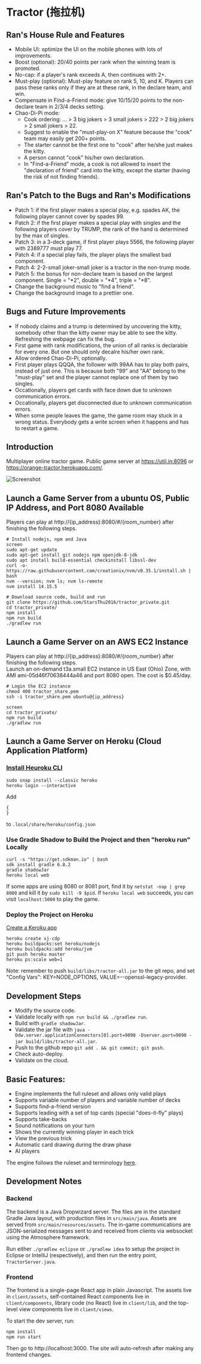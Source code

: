 # Tractor (拖拉机)

## Ran's House Rule and Features
* Mobile UI: optimize the UI on the mobile phones with lots of improvements.
* Boost (optional): 20/40 points per rank when the winning team is promoted.
* No-cap: if a player's rank exceeds A, then continues with 2+.
* Must-play (optional): Must-play feature on rank 5, 10, and K. Players can pass these ranks only if they are at these rank, in the declare team, and win.
* Compensate in Find-a-Friend mode: give 10/15/20 points to the non-declare team in 2/3/4 decks setting.
* Chao-Di-Pi mode:
  * Cook ordering: ... > 3 big jokers > 3 small jokers > 222 > 2 big jokers > 2 small jokers > 22.
  * Suggest to enable the "must-play-on X" feature because the "cook" team may easily get 200+ points.
  * The starter cannot be the first one to "cook" after he/she just makes the kitty.
  * A person cannot "cook" his/her own declaration.
  * In "Find-a-Friend" mode, a cook is not allowed to insert the "declaration of friend" card into the kitty, except the starter (having the risk of not finding friends).

## Ran's Patch to the Bugs and Ran's Modifications
* Patch 1: if the first player makes a special play, e.g. spades AK, the following player cannot cover by spades 99.
* Patch 2: if the first player makes a special play with singles and the following players cover by TRUMP, the rank of the hand is determined by the max of singles.
* Patch 3: in a 3-deck game, if first player plays 5566, the following player with 2389777 must play 77.
* Patch 4: if a special play fails, the player plays the smallest bad component.
* Patch 4: 2-2-small joker-small joker is a tractor in the non-trump mode.
* Patch 5: the bonus for non-declare team is based on the largest component. Single = "*2", double = "*4", triple = "*8". 
* Change the background music to "find a friend".
* Change the background image to a prettier one.

## Bugs and Future Improvements
* If nobody claims and a trump is determined by uncovering the kitty, somebody other than the kitty owner may be able to see the kitty. Refreshing the webpage can fix the bug. 
* First game with rank modifications, the union of all ranks is declarable for every one. But one should only decalre his/her own rank.
* Allow ordered Chao-Di-Pi, optionally.
* First player plays QQQA, the follower with 99AA has to play both pairs, instead of just one. This is because both "99" and "AA" belong to the "must-play" set and the player cannot replace one of them by two singles.
* Occationally, players get cards with face down due to unknown communication errors.
* Occationally, players get disconnected due to unknown communication errors.
* When some people leaves the game, the game room may stuck in a wrong status. Everybody gets a write screen when it happens and has to restart a game.

## Introduction
Multiplayer online tractor game. Public game server at https://util.in:8096 or https://orange-tractor.herokuapp.com/.

![Screenshot](screenshot.png)

## Launch a Game Server from a ubuntu OS, Public IP Address, and Port 8080 Available
Players can play at http://{ip_address}:8080/#/{room_number} after finishing the following steps.
```
# Install nodejs, npm and Java
screen
sudo apt-get update
sudo apt-get install git nodejs npm openjdk-8-jdk
sudo apt install build-essential checkinstall libssl-dev
curl -o- https://raw.githubusercontent.com/creationix/nvm/v0.35.1/install.sh | bash
nvm --version; nvm ls; nvm ls-remote
nvm install 14.15.5

# Download source code, build and run
git clone https://github.com/StarsThu2016/tractor_private.git
cd tractor_private/
npm install
npm run build
./gradlew run
```

## Launch a Game Server on an AWS EC2 Instance
Players can play at http://{ip_address}:8080/#/{room_number} after finishing the following steps.  
Launch an on-demand t3a.small EC2 instance in US East (Ohio) Zone, with AMI ami-05d46f70638444a46 and port 8080 open. The cost is $0.45/day.
```
# Login the EC2 instance
chmod 400 tractor_share.pem
ssh -i tractor_share.pem ubuntu@{ip_address}

screen
cd tractor_private/
npm run build
./gradlew run
```

## Launch a Game Server on Heroku (Cloud Application Platform)
### [Install Heuroku CLI](https://phasertutorials.com/hosting-your-multiplayer-phaser-game-on-heroku/)
```
sudo snap install --classic heroku
heroku login --interactive
```

Add
```
{
}
```
to ```.local/share/heroku/config.json```

### Use Gradle Shadow to Build the Project and then "heroku run" Locally
```
curl -s "https://get.sdkman.io" | bash
sdk install gradle 6.8.2
gradle shadowJar
heroku local web
```

If some apps are using 8080 or 8081 port, find it by ```netstat -nap | grep 8080``` and kill it by ```sudo kill -9 $pid```.
If ```heroku local web``` succeeds, you can visit ```localhost:5000``` to play the game.

### Deploy the Project on Heroku
[Create a Keroku app](https://devcenter.heroku.com/articles/creating-apps)
```
heroku create sj-cdp
heroku buildpacks:set heroku/nodejs
heroku buildpacks:add heroku/jvm
git push heroku master
heroku ps:scale web=1
```
Note: remember to push ```build/libs/tractor-all.jar``` to the git repo, and set "Config Vars": KEY=NODE_OPTIONS, VALUE=--openssl-legacy-provider.

## Development Steps
* Modify the source code.
* Validate locally with ```npm run build && ./gradlew run```.
* Build with ```gradle shadowJar```.
* Validate the jar file with ```java -Ddw.server.applicationConnectors[0].port=9090 -Dserver.port=9090 -jar build/libs/tractor-all.jar```.
* Push to the github repo ```git add . && git commit; git push```.
* Check auto-deploy.
* Validate on the cloud.

## Basic Features:

- Engine implements the full ruleset and allows only valid plays
- Supports variable number of players and variable number of decks
- Supports find-a-friend version
- Supports leading with a set of top cards (special "does-it-fly" plays)
- Supports take-backs
- Sound notifications on your turn
- Shows the currently winning player in each trick
- View the previous trick
- Automatic card drawing during the draw phase
- AI players

The engine follows the ruleset and terminology [here](https://www.pagat.com/kt5/tractor.html).

## Development Notes

### Backend

The backend is a Java Dropwizard server. The files are in the standard Gradle Java layout, with production files in `src/main/java`. Assets are served from `src/main/resources/assets`. The in-game communications are JSON-serialized messages sent to and received from clients via websocket using the Atmosphere framework.

Run either `./gradlew eclipse` or `./gradlew idea` to setup the project in Eclipse or IntelliJ (respectively), and then run the entry point, `TractorServer.java`.

### Frontend

The frontend is a single-page React app in plain Javascript. The assets live in `client/assets`, self-contained React components live in `client/components`, library code (no React) live in `client/lib`, and the top-level view components live in `client/views`.

To start the dev server, run:

    npm install
    npm run start

Then go to http://localhost:3000. The site will auto-refresh after making any frontend changes.

